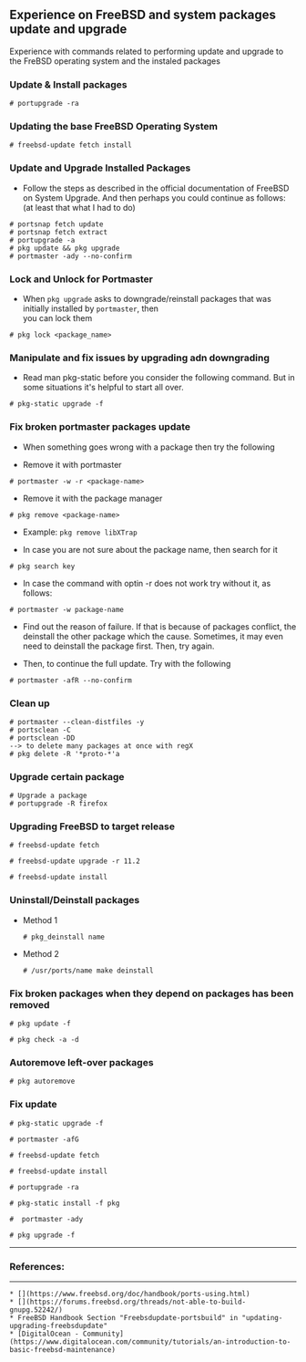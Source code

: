 ## Experience on FreeBSD and system packages update and upgrade
Experience with commands related to performing update and upgrade to the FreBSD operating system and the instaled packages

### Update & Install packages

  ```
  # portupgrade -ra

  ```

### Updating the base FreeBSD Operating System

  ```
  # freebsd-update fetch install
  ```

### Update and Upgrade Installed Packages

  * Follow the steps as described in the official documentation of FreeBSD on System Upgrade.
    And then perhaps you could continue as follows: (at least that what I had to do)

  ```
  # portsnap fetch update
  # portsnap fetch extract
  # portupgrade -a
  # pkg update && pkg upgrade
  # portmaster -ady --no-confirm
  ```

### Lock and Unlock for Portmaster

  * When `pkg upgrade` asks to downgrade/reinstall packages that was initially installed by `portmaster`, then\
    you can lock them


  ```
  # pkg lock <package_name>
  ```

### Manipulate and fix issues by upgrading adn downgrading

  * Read man pkg-static before you consider the following command.
    But in some situations it's helpful to start all over.

  ```
  # pkg-static upgrade -f
  ```

### Fix broken portmaster packages update

  * When something goes wrong with a package then try the following

  * Remove it with portmaster

  ```
  # portmaster -w -r <package-name>
  ```

  * Remove it with the package manager

  ```
  # pkg remove <package-name>
  ```

  * Example: `pkg remove libXTrap`

  * In case you are not sure about the package name, then search for it


  ```
  # pkg search key
  ```

  * In case the command with optin -r does not work try without it, as follows:

  ```
  # portmaster -w package-name
  ```

  * Find out the reason of failure. If that is because of packages conflict, the deinstall the other package which the cause.
    Sometimes, it may even need to deinstall the package first. Then, try again.

  * Then, to continue the full update. Try with the following

  ```
  # portmaster -afR --no-confirm
  ```

### Clean up


  ```
  # portmaster --clean-distfiles -y
  # portsclean -C
  # portsclean -DD
  --> to delete many packages at once with regX
  # pkg delete -R '*proto-*'a

  ```

### Upgrade certain package


  ```
  # Upgrade a package
  # portupgrade -R firefox
  ```


### Upgrading FreeBSD to target release

  ```
  # freebsd-update fetch
  ```

  ```
  # freebsd-update upgrade -r 11.2

  # freebsd-update install
  ```

### Uninstall/Deinstall packages

  * Method 1


    ```
    # pkg_deinstall name

    ```

  * Method 2


    ```
    # /usr/ports/name make deinstall
    ```


### Fix broken packages when they depend on packages has been removed

  ```
  # pkg update -f

  # pkg check -a -d
  ```

### Autoremove left-over packages


  ```
  # pkg autoremove
  ```

### Fix update


  ```
  # pkg-static upgrade -f
  ```

  ```
  # portmaster -afG
  ```

  ```
  # freebsd-update fetch
  ```

  ```
  # freebsd-update install
  ```

  ```
  # portupgrade -ra
  ```

  ```
  # pkg-static install -f pkg
  ```

  ```
  #  portmaster -ady
  ```

  ```
  # pkg upgrade -f
  ```

---
### References:
---
    * [](https://www.freebsd.org/doc/handbook/ports-using.html)
    * [](https://forums.freebsd.org/threads/not-able-to-build-gnupg.52242/)
    * FreeBSD Handbook Section "Freebsdupdate-portsbuild" in "updating-upgrading-freebsdupdate"
    * [DigitalOcean - Community](https://www.digitalocean.com/community/tutorials/an-introduction-to-basic-freebsd-maintenance)

